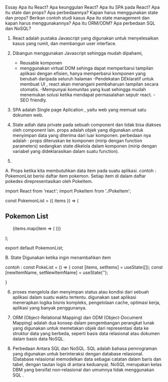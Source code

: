 Essay
Apa itu React?
Apa keunggulan React?
Apa itu SPA pada React?
Apa itu state dan props? Apa perbedaannya?
Kapan harus menggunakan state dan props? Berikan contoh studi kasus
Apa itu state management dan kapan harus menggunakannya?
Apa itu ORM/ODM?
Apa perbedaan SQL dan NoSQL?

1. React adalah pustaka Javascript yang digunakan untuk menyelesaikan kasus yang rumit, dan membangun user interface.
2. Dibangun menggunakan Javascript sehingga mudah dipahami, 
    - Reusable komponen
    - menggunakan virtual DOM sehinga dapat memperbarui tampilan aplikasi dengan efisien, hanya memperbarui komponen yang berubah daripada seluruh halaman
    -Pendekatan DEklaratif untuk membuat UI , react akan menangani pembaharuan tampilan secara otomatis.
    -Mempunyai komunitas yang kuat sehingga mudah menemukan solusi ketika mendapat permasalahan seputr react.
    -SEO friendly.

3. SPA adalah Single page Aplication , yaitu web yang memuat satu dokumen web. 
4. State adlah data private pada sebuah component dan tidak bisa diakses oleh component lain. 
props adalah objek yang digunakan untuk menyimpan data yang diterima dari luar komponen.
perbedaan nya adalah :  props diteruskan ke komponen (mirip dengan function parameters) sedangkan state dikelola dalam komponen (mirip dengan variabel yang dideklarasikan dalam suatu function).
5. 
A. Props ketika kita membutuhkan data item pada suatu aplikasi.
contoh : PokemonList berisi daftar item pokemon.
Setiap item di dalam daftar pokedex direpresentasikan oleh PokeItem.

import React from 'react';
import PokeItem from './PokeItem';

const PokemonList = ({ items }) => (
    <div>
        <h2>Pokemon List</h2>
            <ul>
                {items.map(item => (
                    <PokeItem key={item.id} item={item} />
                ))}
            </ul>
    </div>
                );

export default PokemonList;

B. State
Digunakan ketika ingin menambahkan item 

contoh : 
const PokeList = () => {
  const [items, setItems] = useState([]);
  const [newItemName, setNewItemName] = useState('');

}

6.  proses mengelola dan menyimpan status atau kondisi dari sebuah aplikasi dalam suatu waktu tertentu.
digunakan saat aplikasi menerapkan logika bisnis kompleks, pengelolaan cache, optimasi kerja, aplikasi yang banyak penggunanya. 

7. ORM (Object-Relational Mapping) dan ODM (Object-Document Mapping) adalah dua konsep dalam pengembangan perangkat lunak yang digunakan untuk memetakan objek dari representasi data ke struktur data yang berbeda, seperti basis data relasional atau dokumen dalam basis data NoSQL.

8. Perbedaan Antara SQL dan NoSQL. SQL adalah bahasa pemrograman yang digunakan untuk berinteraksi dengan database relasional. (Database relasional memodelkan data sebagai catatan dalam baris dan tabel, dengan tautan logis di antara keduanya). NoSQL merupakan kelas DBM yang bersifat non-relasional dan umumnya tidak menggunakan SQL .